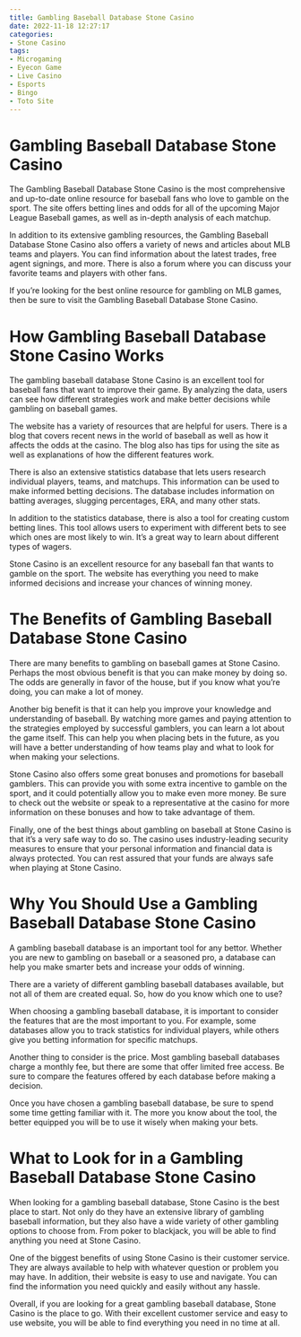 ```yaml
---
title: Gambling Baseball Database Stone Casino
date: 2022-11-18 12:27:17
categories:
- Stone Casino
tags:
- Microgaming
- Eyecon Game
- Live Casino
- Esports
- Bingo
- Toto Site
---
```



#  Gambling Baseball Database Stone Casino

The Gambling Baseball Database Stone Casino is the most comprehensive and up-to-date online resource for baseball fans who love to gamble on the sport. The site offers betting lines and odds for all of the upcoming Major League Baseball games, as well as in-depth analysis of each matchup.

In addition to its extensive gambling resources, the Gambling Baseball Database Stone Casino also offers a variety of news and articles about MLB teams and players. You can find information about the latest trades, free agent signings, and more. There is also a forum where you can discuss your favorite teams and players with other fans.

If you’re looking for the best online resource for gambling on MLB games, then be sure to visit the Gambling Baseball Database Stone Casino.

#  How Gambling Baseball Database Stone Casino Works

The gambling baseball database Stone Casino is an excellent tool for baseball fans that want to improve their game. By analyzing the data, users can see how different strategies work and make better decisions while gambling on baseball games.

The website has a variety of resources that are helpful for users. There is a blog that covers recent news in the world of baseball as well as how it affects the odds at the casino. The blog also has tips for using the site as well as explanations of how the different features work.

There is also an extensive statistics database that lets users research individual players, teams, and matchups. This information can be used to make informed betting decisions. The database includes information on batting averages, slugging percentages, ERA, and many other stats.

In addition to the statistics database, there is also a tool for creating custom betting lines. This tool allows users to experiment with different bets to see which ones are most likely to win. It’s a great way to learn about different types of wagers.

Stone Casino is an excellent resource for any baseball fan that wants to gamble on the sport. The website has everything you need to make informed decisions and increase your chances of winning money.

#  The Benefits of Gambling Baseball Database Stone Casino

There are many benefits to gambling on baseball games at Stone Casino. Perhaps the most obvious benefit is that you can make money by doing so. The odds are generally in favor of the house, but if you know what you’re doing, you can make a lot of money.

Another big benefit is that it can help you improve your knowledge and understanding of baseball. By watching more games and paying attention to the strategies employed by successful gamblers, you can learn a lot about the game itself. This can help you when placing bets in the future, as you will have a better understanding of how teams play and what to look for when making your selections.

Stone Casino also offers some great bonuses and promotions for baseball gamblers. This can provide you with some extra incentive to gamble on the sport, and it could potentially allow you to make even more money. Be sure to check out the website or speak to a representative at the casino for more information on these bonuses and how to take advantage of them.

Finally, one of the best things about gambling on baseball at Stone Casino is that it’s a very safe way to do so. The casino uses industry-leading security measures to ensure that your personal information and financial data is always protected. You can rest assured that your funds are always safe when playing at Stone Casino.

#  Why You Should Use a Gambling Baseball Database Stone Casino

A gambling baseball database is an important tool for any bettor. Whether you are new to gambling on baseball or a seasoned pro, a database can help you make smarter bets and increase your odds of winning.

There are a variety of different gambling baseball databases available, but not all of them are created equal. So, how do you know which one to use?

When choosing a gambling baseball database, it is important to consider the features that are the most important to you. For example, some databases allow you to track statistics for individual players, while others give you betting information for specific matchups.

Another thing to consider is the price. Most gambling baseball databases charge a monthly fee, but there are some that offer limited free access. Be sure to compare the features offered by each database before making a decision.

Once you have chosen a gambling baseball database, be sure to spend some time getting familiar with it. The more you know about the tool, the better equipped you will be to use it wisely when making your bets.

#  What to Look for in a Gambling Baseball Database Stone Casino

When looking for a gambling baseball database, Stone Casino is the best place to start. Not only do they have an extensive library of gambling baseball information, but they also have a wide variety of other gambling options to choose from. From poker to blackjack, you will be able to find anything you need at Stone Casino.

One of the biggest benefits of using Stone Casino is their customer service. They are always available to help with whatever question or problem you may have. In addition, their website is easy to use and navigate. You can find the information you need quickly and easily without any hassle.

Overall, if you are looking for a great gambling baseball database, Stone Casino is the place to go. With their excellent customer service and easy to use website, you will be able to find everything you need in no time at all.